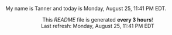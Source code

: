 My name is Tanner and today is Monday, August 25, 11:41 PM EDT.

<p align="center">This <i>README</i> file is generated <b>every 3 hours</b>!</br>Last refresh: Monday, August 25, 11:41 PM EDT<br /></p>
